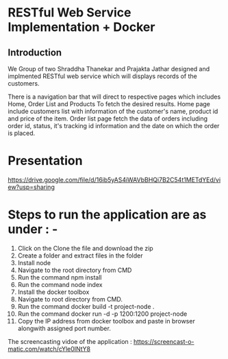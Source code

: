 # RESTful Web Service Implementation + Docker
## Introduction

We Group of two Shraddha Thanekar and Prajakta Jathar designed and implmented RESTful web service which will displays records of the customers. 

There is a navigation bar that will direct to respective pages which includes Home, Order List and Products To fetch the desired results. Home page include customers list with information of the customer's name, product id and price of the item. Order list page fetch the data of orders including order id, status, it's tracking id information and the date on which the order is placed.
 
# Presentation 

https://drive.google.com/file/d/16ib5yAS4iWAVbBHQi7B2C54t1METdYEd/view?usp=sharing

# Steps to run the application are as under : -
1. Click on the Clone the file and download the zip
2. Create a folder and extract files in the folder
3. Install node
4. Navigate to the root directory from CMD
5. Run the command npm install 
6. Run the command node index 
7. Install the docker toolbox
8. Navigate to root directory from CMD. 
9. Run the command docker build -t project-node .
10. Run the command docker run -d -p 1200:1200 project-node
11. Copy the IP address from docker toolbox and paste in browser alongwith assigned port number.


The screencasting vidoe of the application : https://screencast-o-matic.com/watch/cYle0INtY8
